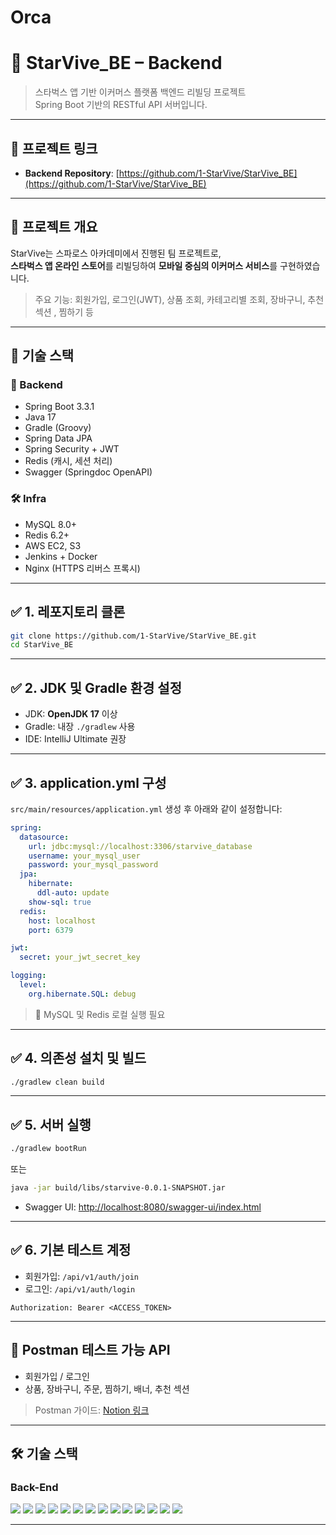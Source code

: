# Orca

# 🌟 StarVive_BE – Backend

> 스타벅스 앱 기반 이커머스 플랫폼 백엔드 리빌딩 프로젝트  
> Spring Boot 기반의 RESTful API 서버입니다.

---

## 🔗 프로젝트 링크

- **Backend Repository**: [https://github.com/1-StarVive/StarVive_BE](https://github.com/1-StarVive/StarVive_BE)

---

## 📌 프로젝트 개요

StarVive는 스파로스 아카데미에서 진행된 팀 프로젝트로,  
**스타벅스 앱 온라인 스토어**를 리빌딩하여 **모바일 중심의 이커머스 서비스**를 구현하였습니다.

> 주요 기능: 회원가입, 로그인(JWT), 상품 조회, 카테고리별 조회, 장바구니, 추천 섹션 , 찜하기 등

---

## 🚀 기술 스택

### 🔧 Backend
- Spring Boot 3.3.1
- Java 17
- Gradle (Groovy)
- Spring Data JPA
- Spring Security + JWT
- Redis (캐시, 세션 처리)
- Swagger (Springdoc OpenAPI)

### 🛠 Infra
- MySQL 8.0+
- Redis 6.2+
- AWS EC2, S3
- Jenkins + Docker
- Nginx (HTTPS 리버스 프록시)

---

## ✅ 1. 레포지토리 클론
```bash
git clone https://github.com/1-StarVive/StarVive_BE.git
cd StarVive_BE
```

---

## ✅ 2. JDK 및 Gradle 환경 설정
- JDK: **OpenJDK 17** 이상
- Gradle: 내장 `./gradlew` 사용
- IDE: IntelliJ Ultimate 권장

---

## ✅ 3. application.yml 구성
`src/main/resources/application.yml` 생성 후 아래와 같이 설정합니다:

```yaml
spring:
  datasource:
    url: jdbc:mysql://localhost:3306/starvive_database
    username: your_mysql_user
    password: your_mysql_password
  jpa:
    hibernate:
      ddl-auto: update
    show-sql: true
  redis:
    host: localhost
    port: 6379

jwt:
  secret: your_jwt_secret_key

logging:
  level:
    org.hibernate.SQL: debug
```

> 📌 MySQL 및 Redis 로컬 실행 필요

---

## ✅ 4. 의존성 설치 및 빌드
```bash
./gradlew clean build
```

---

## ✅ 5. 서버 실행
```bash
./gradlew bootRun
```

또는

```bash
java -jar build/libs/starvive-0.0.1-SNAPSHOT.jar
```

- Swagger UI: [http://localhost:8080/swagger-ui/index.html](http://localhost:8080/swagger-ui/index.html)

---

## ✅ 6. 기본 테스트 계정
- 회원가입: `/api/v1/auth/join`
- 로그인: `/api/v1/auth/login`

```http
Authorization: Bearer <ACCESS_TOKEN>
```

---

## 🧪 Postman 테스트 가능 API
- 회원가입 / 로그인
- 상품, 장바구니, 주문, 찜하기, 배너, 추천 섹션

> Postman 가이드: [Notion 링크](https://www.notion.so/Postman-1ca2ca1a3b5d80889e22f2d31021f2dd?pvs=21)

---

## 🛠️ 기술 스택

### Back-End

<!-- Language & Framework -->
<img src="https://img.shields.io/badge/Java-17-007396?style=for-the-badge&logo=java&logoColor=white"/>
<img src="https://img.shields.io/badge/SpringBoot-3.1.x-6DB33F?style=for-the-badge&logo=springboot&logoColor=white"/>
<img src="https://img.shields.io/badge/Gradle-7.x-02303A?style=for-the-badge&logo=gradle&logoColor=white"/>

<!-- DB / Cache -->
<img src="https://img.shields.io/badge/MySQL-8.0+-4479A1?style=for-the-badge&logo=mysql&logoColor=white"/>
<img src="https://img.shields.io/badge/Redis-6.2+-DC382D?style=for-the-badge&logo=redis&logoColor=white"/>

<!-- Security / Auth -->
<img src="https://img.shields.io/badge/Spring%20Security-Secured-6DB33F?style=for-the-badge&logo=spring-security&logoColor=white"/>
<img src="https://img.shields.io/badge/JWT-Authorization-000000?style=for-the-badge&logo=jsonwebtokens&logoColor=white"/>

<!-- Docs / Dev Tools -->
<img src="https://img.shields.io/badge/Swagger-API-85EA2D?style=for-the-badge&logo=swagger&logoColor=black"/>
<img src="https://img.shields.io/badge/Postman-TestTool-FF6C37?style=for-the-badge&logo=postman&logoColor=white"/>

<!-- DevOps -->
<img src="https://img.shields.io/badge/Docker-Container-2496ED?style=for-the-badge&logo=docker&logoColor=white"/>
<img src="https://img.shields.io/badge/Jenkins-CI/CD-D24939?style=for-the-badge&logo=jenkins&logoColor=white"/>
<img src="https://img.shields.io/badge/AWS%20EC2-Cloud-FF9900?style=for-the-badge&logo=amazon-ec2&logoColor=white"/>
<img src="https://img.shields.io/badge/AWS%20S3-Storage-569A31?style=for-the-badge&logo=amazon-s3&logoColor=white"/>
<img src="https://img.shields.io/badge/Nginx-ReverseProxy-009639?style=for-the-badge&logo=nginx&logoColor=white"/>

---

